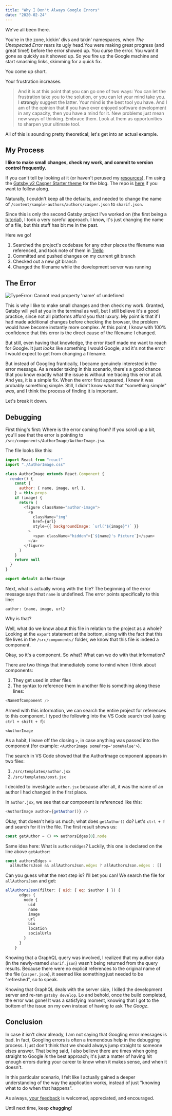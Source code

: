 ```yaml
---
title: "Why I Don't Always Google Errors"
date: "2020-02-24"
---
```


We've all been there.

You're in the zone, kickin' divs and takin' namespaces, when _The Unexpected Error_ rears its ugly head.You were making great progress (and great time!) before the error showed up. You curse the error. You want it gone as quickly as it showed up. So you fire up the Google machine and start smashing links, skimming for a quick fix.

<!-- end -->

You come up short.

Your frustration increases.

> And it is at this point that you can go one of two ways: You can let the frustration take you
> to the solution, or you can let your mind take you.
> I **strong**ly suggest the latter. Your mind is the best tool you have.
> And I am of the opinion that if you have ever enjoyed software development in any capacity, then you have a mind for it.
> New problems just mean new ways of thinking. Embrace them. Look at them as opportunities to sharpen your ultimate tool.

All of this is sounding pretty theoretical; let's get into an actual example.

## My Process

**I like to make small changes, check my work, and commit to version control frequently.**

If you can't tell by looking at it (or haven't perused my <a target='_blank' href="/resources">resources</a>), I'm using the [Gatsby v2 Casper Starter theme](https://gatsby-starter-v2-casper.netlify.com/) for the blog. The repo is [here](https://github.com/haysclark/gatsby-starter-casper) if you want to follow along.

Naturally, I couldn't keep all the defaults, and needed to change the name of `/content/sample-authors/authors/casper.json` to `sharif.json`.

Since this is only the second Gatsby project I've worked on (the first being a [tutorial](https://www.leveluptutorials.com/tutorials/pro-gatsby-2)), I took a very careful approach. I know, it's just changing the name of a file, but this stuff has bit me in the past.

Here we go!

1. Searched the project's codebase for any other places the filename was referenced, and took note of them in [Trello](https://trello.com/)
2. Committed and pushed changes on my current git branch
3. Checked out a new git branch
4. Changed the filename while the development server was running

## The Error

![TypeError: Cannot read property 'name' of undefined](https://dev-to-uploads.s3.amazonaws.com/i/eqou3cug7shjysuut2j6.PNG)

This is why I like to make small changes and then check my work. Granted, Gatsby will yell at you in the terminal as well, but I still believe it's a good practice, since not all platforms afford you that luxury. My point is that if I had made additional changes before checking the browser, the problem would have become instantly more complex. At this point, I know with 100% confidence that this error is the direct cause of the filename I changed.

But still, even having that knowledge, the error itself made me want to reach for Google. It just _looks_ like something I would Google, and it's not the error I would expect to get from changing a filename.

But instead of Googling frantically, I became genuinely interested in the error message. As a reader taking in this scenario, there's a good chance that you know exactly what the issue is without me tracing this error at all. And yes, it is a simple fix. When the error first appeared, I knew it was probably something simple. Still, I didn't know what that "something simple" _was_, and I think the process of finding it is important.

Let's break it down.

## Debugging

First thing's first: Where is the error coming from? If you scroll up a bit, you'll see that the error is pointing to `/src/components/AuthorImage/AuthorImage.jsx`.

The file looks like this:

```js
import React from "react"
import "./AuthorImage.css"

class AuthorImage extends React.Component {
  render() {
    const {
      author: { name, image, url },
    } = this.props
    if (image) {
      return (
        <figure className="author-image">
          <a
            className="img"
            href={url}
            style={{ backgroundImage: `url("${image}")` }}
          >
            <span className="hidden">{`${name}'s Picture`}</span>
          </a>
        </figure>
      )
    }
    return null
  }
}

export default AuthorImage
```

Next, what is actually wrong with the file? The beginning of the error message says that `name` is undefined. The error points specifically to this line:

```
author: {name, image, url}
```

Why is that?

Well, what do we know about this file in relation to the project as a whole? Looking at the `export` statement at the bottom, along with the fact that this file lives in the `/src/components/` folder, we know that this file is indeed a component.

Okay, so it's a component. So what? What can we do with that information?

There are two things that immediately come to mind when I think about components:

1. They get used in other files
2. The syntax to reference them in another file is something along these lines:

```js
<NameOfComponent />
```

Armed with this information, we can search the entire project for references to this component. I typed the following into the VS Code search tool (using `ctrl + shift + f`):

`<AuthorImage`

As a habit, I leave off the closing `>`, in case anything was passed into the component (for example: `<AuthorImage someProp='someValue'>`).

The search in VS Code showed that the AuthorImage component appears in two files:

1. `/src/templates/author.jsx`
2. `/src/templates/post.jsx`

I decided to investigate `author.jsx` because after all, it was the name of an author I had changed in the first place.

In `author.jsx`, we see that our component is referenced like this:

```js
<AuthorImage author={getAuthor()} />
```

Okay, that doesn't help us much; what does `getAuthor()` do? Let's `ctrl + f` and search for it in the file. The first result shows us:

```js
const getAuthor = () => authorsEdges[0].node
```

Same idea here: What is `authorsEdges`? Luckily, this one is declared on the line above `getAuthor`:

```js
const authorsEdges =
  allAuthorsJson && allAuthorsJson.edges ? allAuthorsJson.edges : []
```

Can you guess what the next step is? I'll bet you can! We search the file for `allAuthorsJson` and get:

```js
allAuthorsJson(filter: { uid: { eq: $author } }) {
      edges {
        node {
          uid
          name
          image
          url
          bio
          location
          socialUrls
        }
      }
    }
```

Knowing that a GraphQL query was involved, I realized that my author data (in the newly-named `sharif.json`) wasn't being returned from the query results. Because there were no explicit references to the original name of the file (`casper.json`), it seemed like something just needed to be "refreshed", so to speak.

Knowing that GraphQL deals with the server side, I killed the development server and re-ran `gatsby develop`. Lo and behold, once the build completed, the error was gone! It was a satisfying moment, knowing that I got to the bottom of the issue on my own instead of having to ask _The Googz_.

## Conclusion

In case it isn't clear already, I am not saying that Googling error messages is bad. In fact, Googling errors is often a tremendous help in the debugging process. I just don't think that we should always jump straight to someone elses answer. That being said, I also believe there are times when going straight to Google _is_ the best approach; it's just a matter of having hit enough errors during your career to know when it makes sense, and when it doesn't.

In this particular scenario, I felt like I actually gained a deeper understanding of the way the application works, instead of just "knowing what to do when that happens".

As always, [your feedback](mailto:whistle@theengine.tech) is welcomed, appreciated, and encouraged.

Until next time, keep **chugging**!
